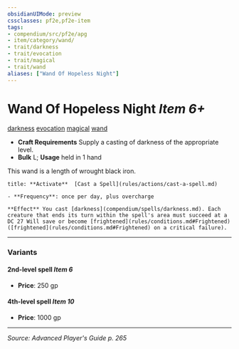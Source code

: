```yaml
---
obsidianUIMode: preview
cssclasses: pf2e,pf2e-item
tags:
- compendium/src/pf2e/apg
- item/category/wand/
- trait/darkness
- trait/evocation
- trait/magical
- trait/wand
aliases: ["Wand Of Hopeless Night"]
---
```

# Wand Of Hopeless Night *Item 6+*  
[darkness](rules/traits/darkness.md "Darkness Effect Trait")  [evocation](rules/traits/evocation.md "Evocation School Trait")  [magical](rules/traits/magical.md "Magical Item Trait")  [wand](rules/traits/wand.md "Wand Item Trait")  

- **Craft Requirements** Supply a casting of darkness of the appropriate level.
- **Bulk** L; **Usage** held in 1 hand

This wand is a length of wrought black iron.

```ad-embed-ability
title: **Activate**  [Cast a Spell](rules/actions/cast-a-spell.md)

- **Frequency**: once per day, plus overcharge

**Effect** You cast [darkness](compendium/spells/darkness.md). Each creature that ends its turn within the spell's area must succeed at a DC 27 Will save or become [frightened](rules/conditions.md#Frightened) ([frightened](rules/conditions.md#Frightened) on a critical failure).
```

---

### Variants

#### 2nd-level spell *Item 6*

- **Price**: 250 gp

#### 4th-level spell *Item 10*

- **Price**: 1000 gp

---
*Source: Advanced Player's Guide p. 265*